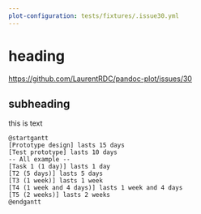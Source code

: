 ```yaml
---
plot-configuration: tests/fixtures/.issue30.yml
---
```


# heading

https://github.com/LaurentRDC/pandoc-plot/issues/30

## subheading

this is text

```{.plantuml caption="test"}
@startgantt
[Prototype design] lasts 15 days
[Test prototype] lasts 10 days
-- All example --
[Task 1 (1 day)] lasts 1 day
[T2 (5 days)] lasts 5 days
[T3 (1 week)] lasts 1 week
[T4 (1 week and 4 days)] lasts 1 week and 4 days
[T5 (2 weeks)] lasts 2 weeks
@endgantt
```